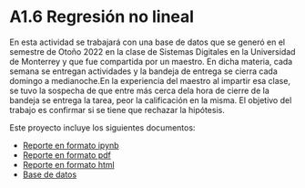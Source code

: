 # A1.6 Regresión no lineal
En esta actividad se trabajará con una base de datos que se generó en el semestre de Otoño 2022 en la clase de Sistemas Digitales en la Universidad de Monterrey y que fue compartida por un maestro. En dicha materia, cada semana se entregan actividades y la bandeja de entrega se cierra cada domingo a medianoche.En la experiencia del maestro al impartir esa clase, se tuvo la sospecha de que entre más cerca dela hora de cierre de la bandeja se entrega la tarea, peor la calificación en la misma. El objetivo del trabajo es confirmar si se tiene que rechazar la hipótesis.

Este proyecto incluye los siguientes documentos:
- [Reporte en formato ipynb](./A1.6%20504065.ipynb)
- [Reporte en formato pdf](./A1.6%20504065.pdf)
- [Reporte en formato html](./HTML/A1.6%20504065.html)
- [Base de datos](./A1.6%20Tiempo%20de%20Entrega.csv)
